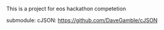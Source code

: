 This is a project for eos hackathon competetion

submodule:
cJSON:
https://github.com/DaveGamble/cJSON